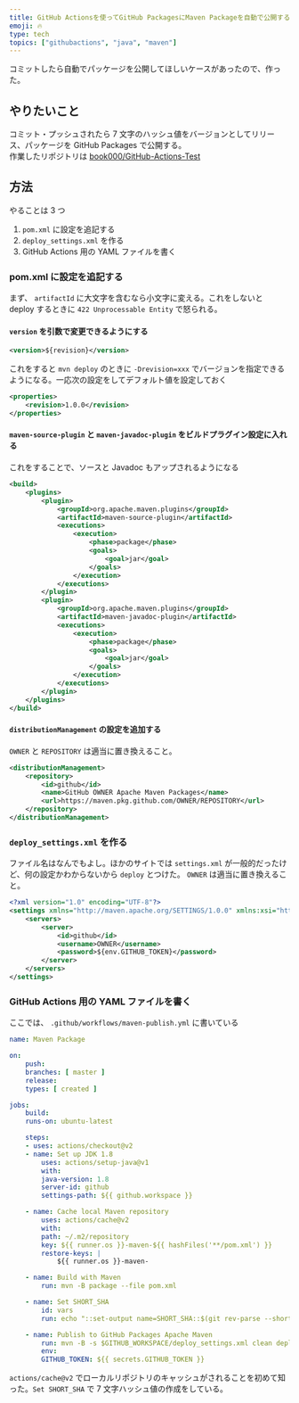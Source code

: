 ```yaml
---
title: GitHub Actionsを使ってGitHub PackagesにMaven Packageを自動で公開する
emoji: 🔥
type: tech
topics: ["githubactions", "java", "maven"]
---
```


コミットしたら自動でパッケージを公開してほしいケースがあったので、作った。

## やりたいこと

コミット・プッシュされたら 7 文字のハッシュ値をバージョンとしてリリース、パッケージを GitHub Packages で公開する。  
作業したリポジトリは [book000/GitHub-Actions-Test](https://github.com/book000/GitHub-Actions-Test)

## 方法

やることは 3 つ

1. `pom.xml` に設定を追記する
2. `deploy_settings.xml` を作る
3. GitHub Actions 用の YAML ファイルを書く

### pom.xml に設定を追記する

まず、 `artifactId` に大文字を含むなら小文字に変える。これをしないと deploy するときに `422 Unprocessable Entity` で怒られる。

#### `version` を引数で変更できるようにする

```xml
<version>${revision}</version>
```

これをすると `mvn deploy` のときに `-Drevision=xxx` でバージョンを指定できるようになる。一応次の設定をしてデフォルト値を設定しておく

```xml
<properties>
    <revision>1.0.0</revision>
</properties>
```

#### `maven-source-plugin` と `maven-javadoc-plugin` をビルドプラグイン設定に入れる

これをすることで、ソースと Javadoc もアップされるようになる

```xml
<build>
    <plugins>
        <plugin>
            <groupId>org.apache.maven.plugins</groupId>
            <artifactId>maven-source-plugin</artifactId>
            <executions>
                <execution>
                    <phase>package</phase>
                    <goals>
                        <goal>jar</goal>
                    </goals>
                </execution>
            </executions>
        </plugin>
        <plugin>
            <groupId>org.apache.maven.plugins</groupId>
            <artifactId>maven-javadoc-plugin</artifactId>
            <executions>
                <execution>
                    <phase>package</phase>
                    <goals>
                        <goal>jar</goal>
                    </goals>
                </execution>
            </executions>
        </plugin>
    </plugins>
</build>
```

#### `distributionManagement` の設定を追加する

`OWNER` と `REPOSITORY` は適当に置き換えること。

```xml
<distributionManagement>
    <repository>
        <id>github</id>
        <name>GitHub OWNER Apache Maven Packages</name>
        <url>https://maven.pkg.github.com/OWNER/REPOSITORY</url>
    </repository>
</distributionManagement>
```

### `deploy_settings.xml` を作る

ファイル名はなんでもよし。ほかのサイトでは `settings.xml` が一般的だったけど、何の設定かわからないから `deploy` とつけた。
`OWNER` は適当に置き換えること。

```xml
<?xml version="1.0" encoding="UTF-8"?>
<settings xmlns="http://maven.apache.org/SETTINGS/1.0.0" xmlns:xsi="http://www.w3.org/2001/XMLSchema-instance" xsi:schemaLocation="http://maven.apache.org/SETTINGS/1.0.0 http://maven.apache.org/xsd/settings-1.0.0.xsd">
    <servers>
        <server>
            <id>github</id>
            <username>OWNER</username>
            <password>${env.GITHUB_TOKEN}</password>
        </server>
    </servers>
</settings>
```

### GitHub Actions 用の YAML ファイルを書く

ここでは、 `.github/workflows/maven-publish.yml` に書いている

```yaml
name: Maven Package

on:
    push:
    branches: [ master ]
    release:
    types: [ created ]

jobs:
    build:
    runs-on: ubuntu-latest

    steps:
    - uses: actions/checkout@v2
    - name: Set up JDK 1.8
        uses: actions/setup-java@v1
        with:
        java-version: 1.8
        server-id: github
        settings-path: ${{ github.workspace }}

    - name: Cache local Maven repository
        uses: actions/cache@v2
        with:
        path: ~/.m2/repository
        key: ${{ runner.os }}-maven-${{ hashFiles('**/pom.xml') }}
        restore-keys: |
            ${{ runner.os }}-maven-

    - name: Build with Maven
        run: mvn -B package --file pom.xml

    - name: Set SHORT_SHA
        id: vars
        run: echo "::set-output name=SHORT_SHA::$(git rev-parse --short HEAD)"

    - name: Publish to GitHub Packages Apache Maven
        run: mvn -B -s $GITHUB_WORKSPACE/deploy_settings.xml clean deploy --batch-mode --no-transfer-progress -Drevision=${{ steps.vars.outputs.SHORT_SHA }}
        env:
        GITHUB_TOKEN: ${{ secrets.GITHUB_TOKEN }}
```

`actions/cache@v2` でローカルリポジトリのキャッシュがされることを初めて知った。`Set SHORT_SHA` で 7 文字ハッシュ値の作成をしている。
